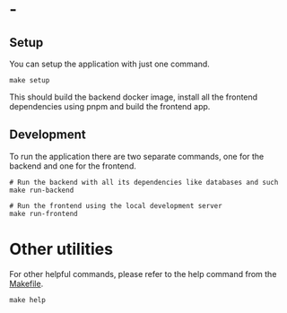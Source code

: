 # -

## Setup
You can setup the application with just one command.

```shell
make setup
```

This should build the backend docker image, install all the frontend
dependencies using pnpm and build the frontend app.


## Development
To run the application there are two separate commands, one for the backend
and one for the frontend.

```shell
# Run the backend with all its dependencies like databases and such
make run-backend
```

```shell
# Run the frontend using the local development server
make run-frontend
```


# Other utilities
For other helpful commands, please refer to the help command
from the [Makefile][makefile].

```shell
make help
```


[makefile]: https://github.com/lvieirajr/django-react-template/blob/master/Makefile
